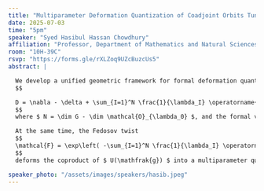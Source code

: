 ```yaml
---
title: "Multiparameter Deformation Quantization of Coadjoint Orbits Tuned to the Unitary Dual"
date: 2025-07-03
time: "5pm"
speaker: "Syed Hasibul Hassan Chowdhury"
affiliation: "Professor, Department of Mathematics and Natural Sciences, BRAC University"
room: "10H-39C"
rsvp: "https://forms.gle/rXLZoq9UZcBuzcUs5"
abstract: |

  We develop a unified geometric framework for formal deformation quantization of coadjoint orbits of a Lie group $ G $ with Lie algebra $ \mathfrak{g} $, in which the \emph{internal} deformation parameters themselves range over the unitary dual $ \widehat{G} $. For each coadjoint orbit $ \mathcal{O}_{\lambda_0} \subset \mathfrak{g}^* $, the dual vector space of the Lie algebra $ \mathfrak{g} $, one constructs a Fedosov-type flat connection on the analogue of the single-parameter Weyl algebra bundle
  $$

  D = \nabla - \delta + \sum_{I=1}^N \frac{1}{\lambda_I} \operatorname{ad}(r_I),
  $$
  where $ N = \dim G - \dim \mathcal{O}_{\lambda_0} $, and the formal variables $ \lambda = (\lambda_1, \dots, \lambda_N) \in \widehat{G} $ label transverse directions to the orbit. We call the underlying bundle a $ \mathfrak{g}[[\lambda]] $-bundle. Imposing holonomy quantization on the \emph{compactified parameter torus} forces $ \lambda $ to lie in the discrete set of actual unitary parameters, so that the resulting star product algebra $ C^\infty(\mathcal{O}_{\lambda_0})[[\lambda]], *_\lambda $ specializes—without additional projection—to the matrix algebra of the corresponding genuine irreducible representation of $ G $.

  At the same time, the Fedosov twist
  $$
  \mathcal{F} = \exp\left( -\sum_{I=1}^N \frac{1}{\lambda_I} \operatorname{ad}(r_I) \right)
  $$
  deforms the coproduct of $ U(\mathfrak{g}) $ into a multiparameter quantum group $ U_\lambda(\mathfrak{g}) $, and one checks that $ C^\infty(\mathcal{O}_{\lambda_0})[[\lambda]] $ becomes a natural $ U_\lambda(\mathfrak{g}) $-module algebra. Our construction thus marries three pillars—symplectic geometry, Hopf-algebra deformation, and exact matching to the group’s unirreps—into a single, coherent deformation-quantization picture.

speaker_photo: "/assets/images/speakers/hasib.jpeg"
---
```

